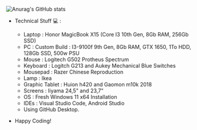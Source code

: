![Anurag's GitHub stats](https://github-readme-stats.vercel.app/api?username=Soetch&show_icons=true)

- Technical Stuff 💻 :
   - Laptop : Honor MagicBook X15 (Core I3 10th Gen, 8Gb RAM, 256Gb SSD)
   - PC : Custom Build : I3-9100f 9th Gen, 8Gb RAM, GTX 1650, 1To HDD, 128Gb SSD, 500w PSU
   - Mouse : Logitech G502 Protheus Spectrum
   - Keyboard : Logitch G213 and Aukey Mechanical Blue Switches
   - Mousepad : Razer Chinese Reproduction
   - Lamp : Ikea
   - Graphic Tablet : Huion h420 and Gaomon m10k 2018
   - Screens : Iiyama 24,5" and 23,7"
   - OS : Fresh Windows 11 x64 Installation
   - IDEs : Visual Studio Code, Android Studio
   - Using GitHub Desktop.

- Happy Coding! 

<!---
MarSoee/MarSoee is a ✨ special ✨ repository because its `README.md` (this file) appears on your GitHub profile.
You can click the Preview link to take a look at your changes.
--->
